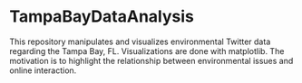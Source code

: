 # TampaBayDataAnalysis
This repository manipulates and visualizes environmental Twitter data regarding the Tampa Bay, FL. Visualizations are done with matplotlib. The motivation is to highlight the relationship between environmental issues and online interaction.
